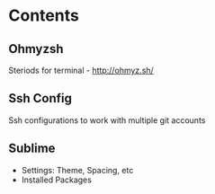 # Contents

Ohmyzsh
-------

Steriods for terminal - http://ohmyz.sh/

Ssh Config
----------

Ssh configurations to work with multiple git accounts

Sublime
-------

- Settings: Theme, Spacing, etc
- Installed Packages

